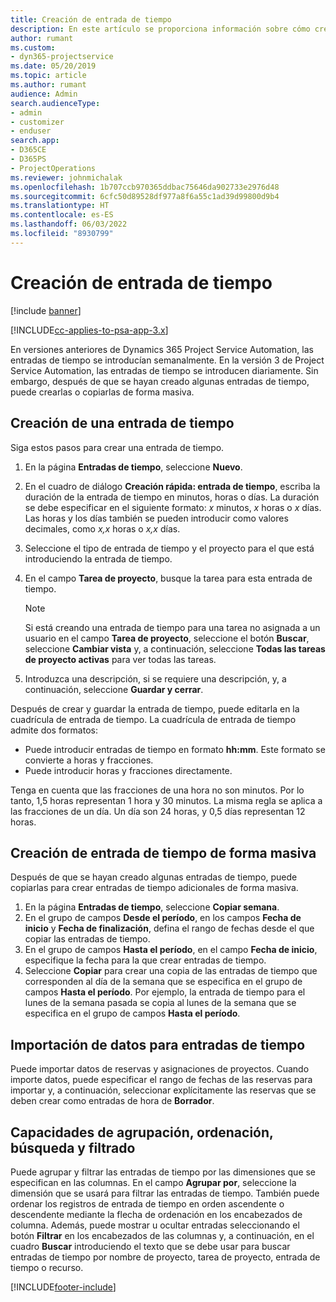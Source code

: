```yaml
---
title: Creación de entrada de tiempo
description: En este artículo se proporciona información sobre cómo crear entradas de tiempo.
author: rumant
ms.custom:
- dyn365-projectservice
ms.date: 05/20/2019
ms.topic: article
ms.author: rumant
audience: Admin
search.audienceType:
- admin
- customizer
- enduser
search.app:
- D365CE
- D365PS
- ProjectOperations
ms.reviewer: johnmichalak
ms.openlocfilehash: 1b707ccb970365ddbac75646da902733e2976d48
ms.sourcegitcommit: 6cfc50d89528df977a8f6a55c1ad39d99800d9b4
ms.translationtype: HT
ms.contentlocale: es-ES
ms.lasthandoff: 06/03/2022
ms.locfileid: "8930799"
---
```

# <a name="create-time-entries"></a>Creación de entrada de tiempo

[!include [banner](../includes/psa-now-project-operations.md)]

[!INCLUDE[cc-applies-to-psa-app-3.x](../includes/cc-applies-to-psa-app-3x.md)]

En versiones anteriores de Dynamics 365 Project Service Automation, las entradas de tiempo se introducían semanalmente. En la versión 3 de Project Service Automation, las entradas de tiempo se introducen diariamente. Sin embargo, después de que se hayan creado algunas entradas de tiempo, puede crearlas o copiarlas de forma masiva.

## <a name="create-a-time-entry"></a>Creación de una entrada de tiempo

Siga estos pasos para crear una entrada de tiempo.

1. En la página **Entradas de tiempo**, seleccione **Nuevo**.
2. En el cuadro de diálogo **Creación rápida: entrada de tiempo**, escriba la duración de la entrada de tiempo en minutos, horas o días. La duración se debe especificar en el siguiente formato: *x* minutos, *x* horas o *x* días. Las horas y los días también se pueden introducir como valores decimales, como *x,x* horas o *x,x* días.
3. Seleccione el tipo de entrada de tiempo y el proyecto para el que está introduciendo la entrada de tiempo.
4. En el campo **Tarea de proyecto**, busque la tarea para esta entrada de tiempo.

    > [!NOTE]
    > Si está creando una entrada de tiempo para una tarea no asignada a un usuario en el campo **Tarea de proyecto**, seleccione el botón **Buscar**, seleccione **Cambiar vista** y, a continuación, seleccione **Todas las tareas de proyecto activas** para ver todas las tareas.

5. Introduzca una descripción, si se requiere una descripción, y, a continuación, seleccione **Guardar y cerrar**.

Después de crear y guardar la entrada de tiempo, puede editarla en la cuadrícula de entrada de tiempo. La cuadrícula de entrada de tiempo admite dos formatos:

- Puede introducir entradas de tiempo en formato **hh:mm**. Este formato se convierte a horas y fracciones.
- Puede introducir horas y fracciones directamente.

Tenga en cuenta que las fracciones de una hora no son minutos. Por lo tanto, 1,5 horas representan 1 hora y 30 minutos. La misma regla se aplica a las fracciones de un día. Un día son 24 horas, y 0,5 días representan 12 horas.

## <a name="bulk-create-time-entries"></a>Creación de entrada de tiempo de forma masiva

Después de que se hayan creado algunas entradas de tiempo, puede copiarlas para crear entradas de tiempo adicionales de forma masiva.

1. En la página **Entradas de tiempo**, seleccione **Copiar semana**.
2. En el grupo de campos **Desde el período**, en los campos **Fecha de inicio** y **Fecha de finalización**, defina el rango de fechas desde el que copiar las entradas de tiempo.
3. En el grupo de campos **Hasta el período**, en el campo **Fecha de inicio**, especifique la fecha para la que crear entradas de tiempo.
4. Seleccione **Copiar** para crear una copia de las entradas de tiempo que corresponden al día de la semana que se especifica en el grupo de campos **Hasta el período**. Por ejemplo, la entrada de tiempo para el lunes de la semana pasada se copia al lunes de la semana que se especifica en el grupo de campos **Hasta el período**.

## <a name="import-data-for-time-entries"></a>Importación de datos para entradas de tiempo

Puede importar datos de reservas y asignaciones de proyectos. Cuando importe datos, puede especificar el rango de fechas de las reservas para importar y, a continuación, seleccionar explícitamente las reservas que se deben crear como entradas de hora de **Borrador**.

## <a name="group-by-sort-search-and-filter-capabilities"></a>Capacidades de agrupación, ordenación, búsqueda y filtrado

Puede agrupar y filtrar las entradas de tiempo por las dimensiones que se especifican en las columnas. En el campo **Agrupar por**, seleccione la dimensión que se usará para filtrar las entradas de tiempo. También puede ordenar los registros de entrada de tiempo en orden ascendente o descendente mediante la flecha de ordenación en los encabezados de columna. Además, puede mostrar u ocultar entradas seleccionando el botón **Filtrar** en los encabezados de las columnas y, a continuación, en el cuadro **Buscar** introduciendo el texto que se debe usar para buscar entradas de tiempo por nombre de proyecto, tarea de proyecto, entrada de tiempo o recurso.


[!INCLUDE[footer-include](../includes/footer-banner.md)]
